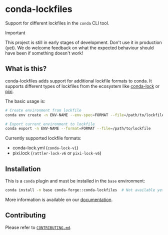# conda-lockfiles

Support for different lockfiles in the `conda` CLI tool.

> [!IMPORTANT]
> This project is still in early stages of development. Don't use it in production (yet).
> We do welcome feedback on what the expected behaviour should have been if something doesn't work!

<!-- start-main-content -->
## What is this?

conda-lockfiles adds support for additional lockfile formats to conda. It supports different types of lockfiles 
from the ecosystem like [conda-lock](https://github.com/conda/conda-lock) or [pixi](https://github.com/prefix-dev/pixi).

The basic usage is:

```bash
# Create environment from lockfile
conda env create -n ENV-NAME --env-spec=FORMAT --file=/path/to/lockfile

# Export current environment to lockfile
conda export -n ENV-NAME --format=FORMAT --file=/path/to/lockfile
```

Currently supported lockfile formats:

- conda-lock.yml (`conda-lock-v1`)
- pixi.lock (`rattler-lock-v6` or `pixi-lock-v6`)

## Installation

This is a `conda` plugin and must be installed in the `base` environment:

```bash
conda install -n base conda-forge::conda-lockfiles  # Not available yet
```

<!-- end-main-content -->

More information is available on our [documentation](https://conda-incubator.github.io/conda-lockfiles/).

## Contributing

Please refer to [`CONTRIBUTING.md`](/CONTRIBUTING.md).
